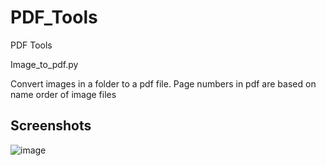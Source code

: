 # PDF_Tools
PDF Tools

Image_to_pdf.py

Convert images in a folder to a pdf file. Page numbers in pdf are based on name order of image files

## Screenshots
![image](https://user-images.githubusercontent.com/53998160/83416204-3d218a00-a418-11ea-95aa-006509a80c36.png)
